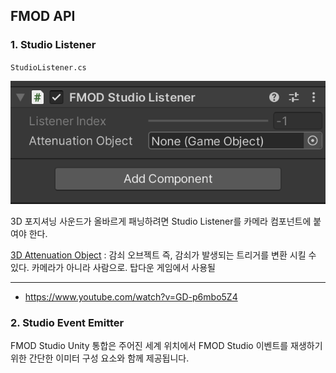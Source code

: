 ## FMOD API

### 1. Studio Listener

`StudioListener.cs`

<img src="./src/2023-04-21-16-25-33.png">

3D 포지셔닝 사운드가 올바르게 패닝하려면 Studio Listener를 카메라 컴포넌트에 붙여야 한다.

[3D Attenuation Object](https://www.youtube.com/watch?v=czeBBnDG3z8) : 감쇠 오브젝트 즉, 감쇠가 발생되는 트리거를 변환 시킬 수 있다. 카메라가 아니라 사람으로. 탑다운 게임에서 사용될

---

* https://www.youtube.com/watch?v=GD-p6mbo5Z4

### 2. Studio Event Emitter

FMOD Studio Unity 통합은 주어진 세계 위치에서 FMOD Studio 이벤트를 재생하기 위한 간단한 이미터 구성 요소와 함께 제공됩니다.
